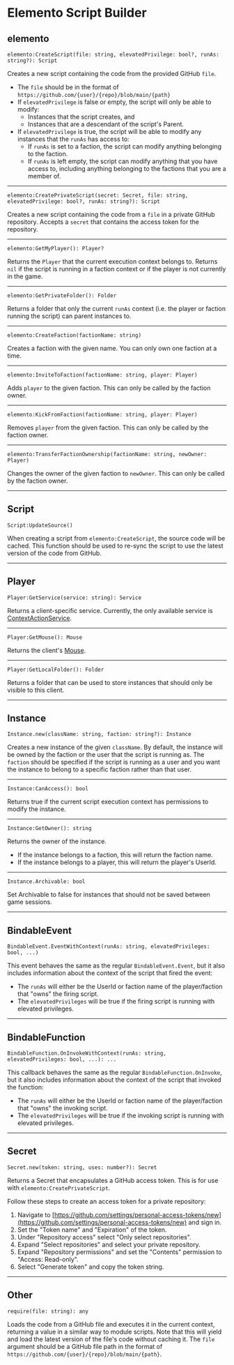 # Elemento Script Builder

## elemento

`elemento:CreateScript(file: string, elevatedPrivilege: bool?, runAs: string?): Script`

Creates a new script containing the code from the provided GitHub `file`. 
- The `file` should be in the format of `https://github.com/{user}/{repo}/blob/main/{path}`
- If `elevatedPrivilege` is false or empty, the script will only be able to modify:
  - Instances that the script creates, and
  - Instances that are a descendant of the script's Parent.
- If `elevatedPrivilege` is true, the script will be able to modify any instances that the `runAs` has access to:
  - If `runAs` is set to a faction, the script can modify anything belonging to the faction.
  - If `runAs` is left empty, the script can modify anything that you have access to, including anything belonging to the factions that you are a member of.

---
`elemento:CreatePrivateScript(secret: Secret, file: string, elevatedPrivilege: bool?, runAs: string?): Script`

Creates a new script containing the code from a `file` in a private GitHub repository. Accepts a `secret` that contains the access token for the repository.

---
`elemento:GetMyPlayer(): Player?`

Returns the `Player` that the current execution context belongs to. Returns `nil` if the script is running in a faction context or if the player is not currently in the game.

---
`elemento:GetPrivateFolder(): Folder`

Returns a folder that only the current `runAs` context (i.e. the player or faction running the script) can parent instances to.

---
`elemento:CreateFaction(factionName: string)`

Creates a faction with the given name. You can only own one faction at a time.

---
`elemento:InviteToFaction(factionName: string, player: Player)`

Adds `player` to the given faction. This can only be called by the faction owner.

---
`elemento:KickFromFaction(factionName: string, player: Player)`

Removes `player` from the given faction. This can only be called by the faction owner.

---
`elemento:TransferFactionOwnership(factionName: string, newOwner: Player)`

Changes the owner of the given faction to `newOwner`. This can only be called by the faction owner.

---
## Script

`Script:UpdateSource()`

When creating a script from `elemento:CreateScript`, the source code will be cached. This function should be used to re-sync the script to use the latest version of the code from GitHub.

---
## Player

`Player:GetService(service: string): Service`

Returns a client-specific service. Currently, the only available service is [ContextActionService](https://create.roblox.com/docs/reference/engine/classes/ContextActionService).

---
`Player:GetMouse(): Mouse`

Returns the client's [Mouse](https://create.roblox.com/docs/reference/engine/classes/Mouse).

---
`Player:GetLocalFolder(): Folder`

Returns a folder that can be used to store instances that should only be visible to this client.

---
## Instance
`Instance.new(className: string, faction: string?): Instance`

Creates a new instance of the given `className`. By default, the instance will be owned by the faction or the user that the script is running as. The `faction` should be specified if the script is running as a user and you want the instance to belong to a specific faction rather than that user.

---
`Instance:CanAccess(): bool`

Returns true if the current script execution context has permissions to modify the instance.

---
`Instance:GetOwner(): string`

Returns the owner of the instance. 
- If the instance belongs to a faction, this will return the faction name.
- If the instance belongs to a player, this will return the player's UserId.

---
`Instance.Archivable: bool`

Set Archivable to false for instances that should not be saved between game sessions.

---
## BindableEvent

`BindableEvent.EventWithContext(runAs: string, elevatedPrivileges: bool, ...)`

This event behaves the same as the regular `BindableEvent.Event`, but it also includes information about the context of the script that fired the event:
- The `runAs` will either be the UserId or faction name of the player/faction that "owns" the firing script.
- The `elevatedPrivileges` will be true if the firing script is running with elevated privileges.

---
## BindableFunction

`BindableFunction.OnInvokeWithContext(runAs: string, elevatedPrivileges: bool, ...): ...`

This callback behaves the same as the regular `BindableFunction.OnInvoke`, but it also includes information about the context of the script that invoked the function:
- The `runAs` will either be the UserId or faction name of the player/faction that "owns" the invoking script.
- The `elevatedPrivileges` will be true if the invoking script is running with elevated privileges.

---
## Secret

`Secret.new(token: string, uses: number?): Secret`

Returns a Secret that encapsulates a GitHub access token. This is for use with `elemento:CreatePrivateScript`.

Follow these steps to create an access token for a private repository:
1. Navigate to [https://github.com/settings/personal-access-tokens/new](https://github.com/settings/personal-access-tokens/new) and sign in.
2. Set the "Token name" and "Expiration" of the token.
3. Under "Repository access" select "Only select repositories".
4. Expand "Select repositories" and select your private repository.
5. Expand "Repository permissions" and set the "Contents" permission to "Access: Read-only".
6. Select "Generate token" and copy the token string.

---
## Other

`require(file: string): any`

Loads the code from a GitHub file and executes it in the current context, returning a value in a similar way to module scripts. Note that this will yield and load the latest version of the file's code without caching it. The `file` argument should be a GitHub file path in the format of `https://github.com/{user}/{repo}/blob/main/{path}`.
